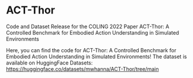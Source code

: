 # ACT-Thor
Code and Dataset Release for the COLING 2022 Paper ACT-Thor: A Controlled Benchmark for Embodied Action Understanding in Simulated Environments

Here, you can find the code for ACT-Thor: A Controlled Benchmark for Embodied Action Understanding in Simulated Environments! 
The dataset is available on HuggingFace Datasets: https://huggingface.co/datasets/mwhanna/ACT-Thor/tree/main


